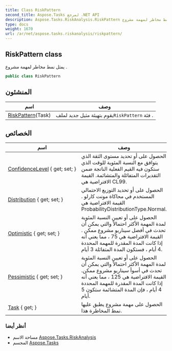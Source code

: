 ```yaml
---
title: Class RiskPattern
second_title: Aspose.Tasks لمرجع .NET API
description: Aspose.Tasks.RiskAnalysis.RiskPattern فصل. يمثل نمط مخاطر لمهمة مشروع .
type: docs
weight: 1670
url: /ar/net/aspose.tasks.riskanalysis/riskpattern/
---
```

## RiskPattern class

يمثل نمط مخاطر لمهمة مشروع .

```csharp
public class RiskPattern
```

## المنشئون

| اسم | وصف |
| --- | --- |
| [RiskPattern](riskpattern/)(Task) | يقوم بتهيئة مثيل جديد لملف`RiskPattern` فئة . |

## الخصائص

| اسم | وصف |
| --- | --- |
| [ConfidenceLevel](../../aspose.tasks.riskanalysis/riskpattern/confidencelevel/) { get; set; } | الحصول على أو تحديد مستوى الثقة الذي يتوافق مع النسبة المئوية للوقت الذي ستكون فيه القيم الفعلية الناتجة ضمن التقديرات المتفائلة والمتشائمة. القيمة الافتراضية هي CL99. |
| [Distribution](../../aspose.tasks.riskanalysis/riskpattern/distribution/) { get; set; } | الحصول على أو تحديد التوزيع الاحتمالي المستخدم في محاكاة مونت كارلو . القيمة الافتراضية هي ProbabilityDistributionType.Normal. |
| [Optimistic](../../aspose.tasks.riskanalysis/riskpattern/optimistic/) { get; set; } | الحصول على أو تعيين النسبة المئوية لمدة المهمة الأكثر احتمالاً والتي يمكن أن تحدث في أفضل سيناريو مشروع ممكن . القيمة الافتراضية هي 75 ، مما يعني أنه إذا كانت المدة المقدرة للمهمة المحددة 4 أيام ، فستكون المدة المتفائلة 3 أيام. |
| [Pessimistic](../../aspose.tasks.riskanalysis/riskpattern/pessimistic/) { get; set; } | الحصول على أو تعيين النسبة المئوية لمدة المهمة الأكثر احتمالاً والتي يمكن أن تحدث في أسوأ سيناريو مشروع ممكن. القيمة الافتراضية هي 125 ، مما يعني أنه إذا كانت المدة المقدرة للمهمة المحددة 4 أيام ، فإن المدة المتشائمة ستكون 5 أيام. |
| [Task](../../aspose.tasks.riskanalysis/riskpattern/task/) { get; } | الحصول على مهمة مشروع يطبق عليها نمط المخاطرة هذا. |

### أنظر أيضا

* مساحة الاسم [Aspose.Tasks.RiskAnalysis](../../aspose.tasks.riskanalysis/)
* المجسم [Aspose.Tasks](../../)


